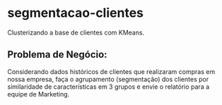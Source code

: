 # segmentacao-clientes
Clusterizando a base de clientes com KMeans.

## Problema de Negócio:

Considerando dados históricos de clientes que realizaram compras em nossa empresa, faça o agrupamento (segmentação) dos clientes por similaridade de características em 3 grupos e envie o relatório para a equipe de Marketing.
